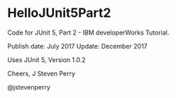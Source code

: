 # HelloJUnit5Part2

Code for JUnit 5, Part 2 - IBM developerWorks Tutorial.

Publish date: July 2017
Update: December 2017

Uses JUnit 5, Version 1.0.2

Cheers,
J Steven Perry

@jstevenperry